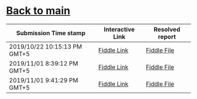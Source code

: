# [Back to main](https://github.com/glaghari/database-assignement-2019)
|Submission Time stamp          | Interactive Link                                                                              | Resolved report                                                                              |
| ----------------------------- | --------------------------------------------------------------------------------------------- | -------------------------------------------------------------------------------------------- |
| 2019/10/22 10:15:13 PM GMT+5 | [Fiddle Link](https://dbfiddle.uk/?rdbms=oracle_11.2&fiddle=a0a4a624dd9d82c391bccf599d8ab75c) | [Fiddle File](processed/csm-13/a0a4a624dd9d82c391bccf599d8ab75c.md) |
| 2019/11/01 8:39:12 PM GMT+5 | [Fiddle Link](https://dbfiddle.uk/?rdbms=oracle_11.2&fiddle=b2f85aeab8b48c4929582fa403943388) | [Fiddle File](processed/csm-13/b2f85aeab8b48c4929582fa403943388.md) |
| 2019/11/01 9:41:29 PM GMT+5 | [Fiddle Link](https://dbfiddle.uk/?rdbms=oracle_11.2&fiddle=6ee00fff8fa317810d7f485f4a7d2d4a) | [Fiddle File](processed/csm-13/6ee00fff8fa317810d7f485f4a7d2d4a.md) |
